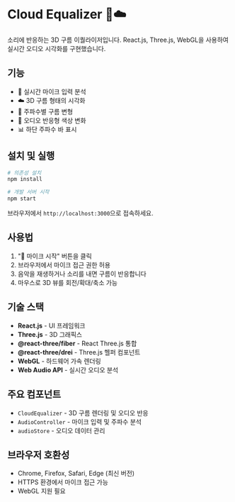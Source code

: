 # Cloud Equalizer 🎵☁️

소리에 반응하는 3D 구름 이퀄라이저입니다. React.js, Three.js, WebGL을 사용하여 실시간 오디오 시각화를 구현했습니다.

## 기능

- 🎤 실시간 마이크 입력 분석
- ☁️ 3D 구름 형태의 시각화
- 🎵 주파수별 구름 변형
- 🌈 오디오 반응형 색상 변화
- 📊 하단 주파수 바 표시

## 설치 및 실행

```bash
# 의존성 설치
npm install

# 개발 서버 시작
npm start
```

브라우저에서 `http://localhost:3000`으로 접속하세요.

## 사용법

1. "🎤 마이크 시작" 버튼을 클릭
2. 브라우저에서 마이크 접근 권한 허용
3. 음악을 재생하거나 소리를 내면 구름이 반응합니다
4. 마우스로 3D 뷰를 회전/확대/축소 가능

## 기술 스택

- **React.js** - UI 프레임워크
- **Three.js** - 3D 그래픽스
- **@react-three/fiber** - React Three.js 통합
- **@react-three/drei** - Three.js 헬퍼 컴포넌트
- **WebGL** - 하드웨어 가속 렌더링
- **Web Audio API** - 실시간 오디오 분석

## 주요 컴포넌트

- `CloudEqualizer` - 3D 구름 렌더링 및 오디오 반응
- `AudioController` - 마이크 입력 및 주파수 분석
- `audioStore` - 오디오 데이터 관리

## 브라우저 호환성

- Chrome, Firefox, Safari, Edge (최신 버전)
- HTTPS 환경에서 마이크 접근 가능
- WebGL 지원 필요